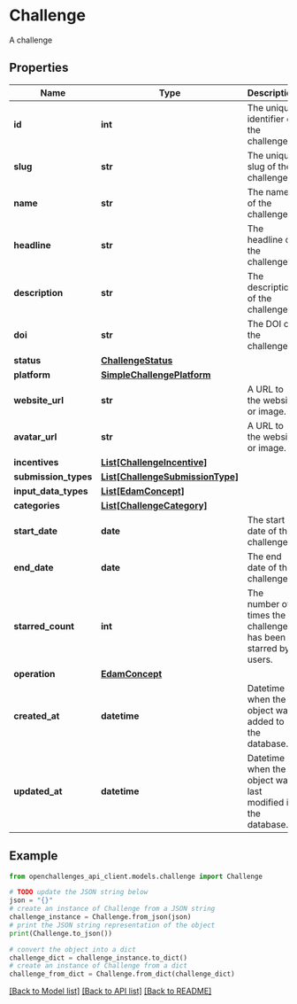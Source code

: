 # Challenge

A challenge

## Properties

| Name                 | Type                                                            | Description                                                  | Notes          |
| -------------------- | --------------------------------------------------------------- | ------------------------------------------------------------ | -------------- |
| **id**               | **int**                                                         | The unique identifier of the challenge.                      |
| **slug**             | **str**                                                         | The unique slug of the challenge.                            |
| **name**             | **str**                                                         | The name of the challenge.                                   |
| **headline**         | **str**                                                         | The headline of the challenge.                               | [optional]     |
| **description**      | **str**                                                         | The description of the challenge.                            |
| **doi**              | **str**                                                         | The DOI of the challenge.                                    | [optional]     |
| **status**           | [**ChallengeStatus**](ChallengeStatus.md)                       |                                                              |
| **platform**         | [**SimpleChallengePlatform**](SimpleChallengePlatform.md)       |                                                              | [optional]     |
| **website_url**      | **str**                                                         | A URL to the website or image.                               | [optional]     |
| **avatar_url**       | **str**                                                         | A URL to the website or image.                               | [optional]     |
| **incentives**       | [**List[ChallengeIncentive]**](ChallengeIncentive.md)           |                                                              |
| **submission_types** | [**List[ChallengeSubmissionType]**](ChallengeSubmissionType.md) |                                                              |
| **input_data_types** | [**List[EdamConcept]**](EdamConcept.md)                         |                                                              | [optional]     |
| **categories**       | [**List[ChallengeCategory]**](ChallengeCategory.md)             |                                                              |
| **start_date**       | **date**                                                        | The start date of the challenge.                             | [optional]     |
| **end_date**         | **date**                                                        | The end date of the challenge.                               | [optional]     |
| **starred_count**    | **int**                                                         | The number of times the challenge has been starred by users. | [default to 0] |
| **operation**        | [**EdamConcept**](EdamConcept.md)                               |                                                              | [optional]     |
| **created_at**       | **datetime**                                                    | Datetime when the object was added to the database.          |
| **updated_at**       | **datetime**                                                    | Datetime when the object was last modified in the database.  |

## Example

```python
from openchallenges_api_client.models.challenge import Challenge

# TODO update the JSON string below
json = "{}"
# create an instance of Challenge from a JSON string
challenge_instance = Challenge.from_json(json)
# print the JSON string representation of the object
print(Challenge.to_json())

# convert the object into a dict
challenge_dict = challenge_instance.to_dict()
# create an instance of Challenge from a dict
challenge_from_dict = Challenge.from_dict(challenge_dict)
```

[[Back to Model list]](../README.md#documentation-for-models) [[Back to API list]](../README.md#documentation-for-api-endpoints) [[Back to README]](../README.md)
